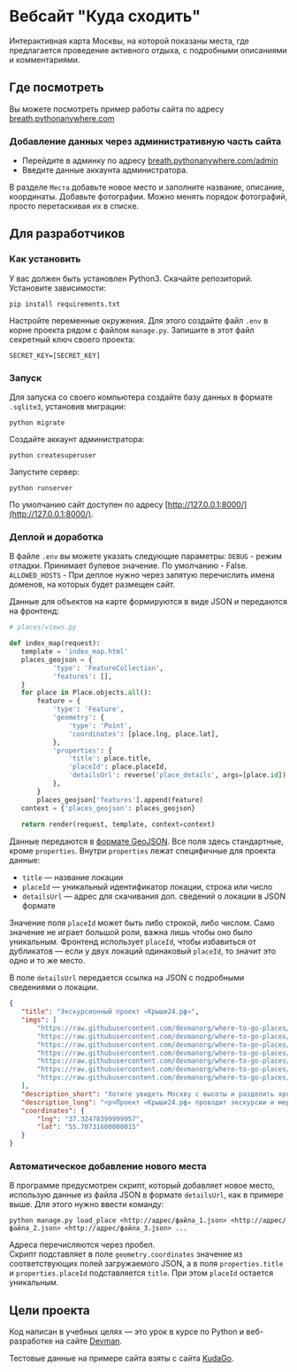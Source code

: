 # Вебсайт "Куда сходить"

 Интерактивная карта Москвы, на которой показаны места, где предлагается проведение активного отдыха, с подробными описаниями и комментариями. 

## Где посмотреть
 Вы можете посмотреть пример работы сайта по адресу [breath.pythonanywhere.com](https://breath.pythonanywhere.com/)
 
 ### Добавление данных через административную часть сайта

 - Перейдите в админку по адресу [breath.pythonanywhere.com/admin](breath.pythonanywhere.com/admin)
 - Введите данные аккаунта администратора.

 В разделе `Места` добавьте новое место и заполните название, описание, координаты. Добавьте фотографии. 
 Можно менять порядок фотографий, просто перетаскивая их в списке.
 

## Для разработчиков
 ### Как установить

 У вас должен быть установлен Python3. Скачайте репозиторий.  
 Установите зависимости:
 ```
 pip install requirements.txt
 ```
 Настройте переменные окружения. Для этого создайте файл `.env` в корне проекта рядом с файлом `manage.py`.
 Запишите в этот файл секретный ключ своего проекта:
 ```
 SECRET_KEY=[SECRET_KEY]
 ```

 ### Запуск

 Для запуска со своего компьютера создайте базу данных в формате `.sqlite3`, установив миграции:
 ```
 python migrate
 ```
 Создайте аккаунт администратора:
 ```
 python createsuperuser
 ```
 Запустите сервер:
 ```
 python runserver
 ```
 По умолчанию сайт доступен по адресу [http://127.0.0.1:8000/](http://127.0.0.1:8000/).

 
 ### Деплой и доработка
 В файле `.env` вы можете указать следующие параметры:
 `DEBUG` - режим отладки. Принимает булевое значение. По умолчанию - False.
 `ALLOWED_HOSTS` - При деплое нужно через запятую перечислить имена доменов, на которых будет размещен сайт.

 Данные для объектов на карте формируются в виде JSON и передаются на фронтенд:
 ```python
 # places/views.py

 def index_map(request):
    template = 'index_map.html'
    places_geojson = {
            'type': 'FeatureCollection',
            'features': [],
    }
    for place in Place.objects.all():
        feature = {
            'type': 'Feature',
            'geometry': {
                'type': 'Point',
                'coordinates': [place.lng, place.lat],
            },
            'properties': {
                'title': place.title,
                'placeId': place.placeId,
                'detailsUrl': reverse('place_details', args=[place.id])
            },
        }
        places_geojson['features'].append(feature)
    context = {'places_geojson': places_geojson}
    
    return render(request, template, context=context)
 ```
 Данные передаются в [формате GeoJSON](https://ru.wikipedia.org/wiki/GeoJSON). Все поля здесь стандартные, кроме `properties`. Внутри `properties` лежат специфичные для проекта данные:

* `title` — название локации
* `placeId` — уникальный идентификатор локации, строка или число
* `detailsUrl` — адрес для скачивания доп. сведений о локации в JSON формате

 Значение поля `placeId` может быть либо строкой, либо числом. Само значение не играет большой роли, важна лишь чтобы оно было уникальным. Фронтенд использует `placeId`, чтобы избавиться от дубликатов — если у двух локаций одинаковый `placeId`, то значит это одно и то же место.  

 В поле `detailsUrl` передается ссылка на JSON c подробными сведениями о локации.
 ```json
 {
    "title": "Экскурсионный проект «Крыши24.рф»",
    "imgs": [
        "https://raw.githubusercontent.com/devmanorg/where-to-go-places/master/media/af7b8599fec9d2542a011f1d01d459e2.jpg",
        "https://raw.githubusercontent.com/devmanorg/where-to-go-places/master/media/965c5a3ff5b2431e646d30b6744afd2d.jpg",
        "https://raw.githubusercontent.com/devmanorg/where-to-go-places/master/media/06868b2b01ff8db506cd21956a6cb636.jpg",
        "https://raw.githubusercontent.com/devmanorg/where-to-go-places/master/media/a8cc3e03f56413275ded99e51226a70f.jpg",
        "https://raw.githubusercontent.com/devmanorg/where-to-go-places/master/media/44e96733303e7490aaa1cf2eebfbbfff.jpg",
        "https://raw.githubusercontent.com/devmanorg/where-to-go-places/master/media/fadf618505b087fa539e883f33f850b2.jpg",
        "https://raw.githubusercontent.com/devmanorg/where-to-go-places/master/media/ec461a89a1d0d5a4cb7c81f1fc0a4e89.jpg"
    ],
    "description_short": "Хотите увидеть Москву с высоты и разделить яркие впечатления с друзьями? В этом поможет проект «Крыши24.рф». Вы можете выбрать крышу из множества интересных вариантов и провести там свидание, вечеринку, творческое занятие, фотосессию или что-то ещё.",
    "description_long": "<p>Проект «Крыши24.рф» проводит экскурсии и мероприятия на крышах, откуда открываются впечатляющие виды на мегаполис. </p><h4>Экскурсии на высоте</h4><p>Список крыш, на которые можно подняться, очень велик, и находятся они в разных уголках города. Оттуда видны достопримечательности и красивейшие городские панорамы, так что это отличная возможность заново открыть для себя Москву. Экскурсии безопасны, на эти крыши можно подниматься с детьми. Перед подъёмом опытный гид проведёт инструктаж и будет сопровождать вас во время прогулки.</p><p>С крыш, доступных для посещения, вы увидите «Москва Сити» вблизи, стадион «Лужники», Новодевичий монастырь, Красную и Киевскую площади, мост Богдана Хмельницкого, сталинские высотки, Новый Арбат, и многие другие знаковые места столицы. </p><p>Стоимость экскурсии — 1250 рублей, продолжительность — 1 час. В стоимость экскурсии включены услуги гида.</p><h4>Свидания на высоте птичьего полёта</h4><p>А ещё «Крыши24.рф» — настоящая находка для тех, кто хочет устроить незабываемое романтическое свидание. Выбирайте свой вариант из пяти крыш, расположенных рядом с главными достопримечательностями, и удивите любимого человека. </p><p>На крыше для вас устроят зону отдыха с пледами и подушками. В стоимость также входят свечи, цветок, бокалы, столовые приборы, фруктовая тарелка и напиток. А если ваше событие более строгое и торжественное, то для вас поставят праздничный стол и стулья. За дополнительную плату вы можете заказать букет цветов, воздушные шары, музыканта, виниловый проигрыватель, салют, напитки и еду. </p><p>Базовая стоимость свидания — 5500 рублей, продолжительность — 2 часа.</p><p><strong>Фотосессии над Москвой</strong></p><p>Необычным подарком для себя и для любимых может стать фотосессия на крышах. Из полусотни вариантов крыш вам помогут выбрать ту, которая подойдёт именно вам. На сессии будет работать профессиональный руфер-фотограф с опытом более 10 лет. В итоге вы получите около 100 фотоснимков, 15 из них — уже обработанными, так что их можно будет сразу выкладывать в соцсети и удивлять друзей.</p><p>Стоимость фотосессии — от 4000 рублей, продолжительность — 1 час. </p><p>Также проект «Крыши24.рф» организует девичники, вечеринки, творческие мероприятия и многое другое.</p><p>Узнать подробности можно на <a class=\"external-link\" href=\"https://www.крыши24.рф/\" target=\"_blank\">официальном сайте</a> и в <a class=\"external-link\" href=\"https://instagram.com/roof24_moscow/\" target=\"_blank\">Instagram</a>.</p>",
    "coordinates": {
        "lng": "37.32478399999957",
        "lat": "55.70731600000015"
    }
 }
 ```

 ### Автоматическое добавление нового места
 В программе предусмотрен скрипт, который добавляет новое место, использую данные из файла JSON в формате `detailsUrl`,
 как в примере выше. Для этого нужно ввести команду:
 ```
 python manage.py load_place <http://адрес/файла_1.json> <http://адрес/файла_2.json> <http://адрес/файла_3.json> ...
 ```
 Адреса перечисляются через пробел.  
 Скрипт подставляет в поле `geometry.coordinates` значение из соответствующих полей загружаемого JSON, а в поля `properties.title` и `properties.placeId` подставляется `title`. При этом `placeId` остается уникальным.

## Цели проекта

Код написан в учебных целях — это урок в курсе по Python и веб-разработке на сайте [Devman](https://dvmn.org).

Тестовые данные на примере сайта взяты с сайта [KudaGo](https://kudago.com).
